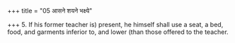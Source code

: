 +++
title = "05 आसने शयने भक्ष्ये"

+++
5. If his former teacher is) present, he himself shall use a seat, a bed, food, and garments inferior to, and lower (than those offered to the teacher.
